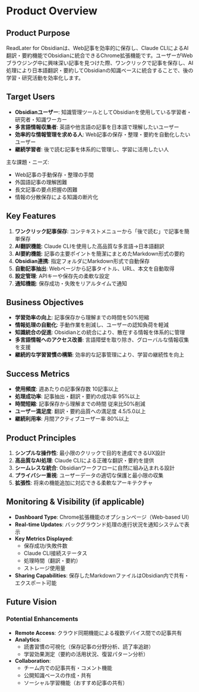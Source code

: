 # Product Overview

## Product Purpose
ReadLater for Obsidianは、Web記事を効率的に保存し、Claude CLIによるAI翻訳・要約機能でObsidianに統合できるChrome拡張機能です。ユーザーがWebブラウジング中に興味深い記事を見つけた際、ワンクリックで記事を保存し、AI処理により日本語翻訳・要約してObsidianの知識ベースに統合することで、後の学習・研究活動を効率化します。

## Target Users
- **Obsidianユーザー**: 知識管理ツールとしてObsidianを使用している学習者・研究者・知識ワーカー
- **多言語情報収集者**: 英語や他言語の記事を日本語で理解したいユーザー
- **効率的な情報管理を求める人**: Web記事の保存・整理・要約を自動化したいユーザー
- **継続学習者**: 後で読む記事を体系的に管理し、学習に活用したい人

主な課題・ニーズ:
- Web記事の手動保存・整理の手間
- 外国語記事の理解困難
- 長文記事の要点把握の困難
- 情報の分散保存による知識の断片化

## Key Features

1. **ワンクリック記事保存**: コンテキストメニューから「後で読む」で記事を簡単保存
2. **AI翻訳機能**: Claude CLIを使用した高品質な多言語→日本語翻訳
3. **AI要約機能**: 記事の主要ポイントを簡潔にまとめたMarkdown形式の要約
4. **Obsidian連携**: 指定フォルダにMarkdown形式で自動保存
5. **自動記事抽出**: Webページから記事タイトル、URL、本文を自動取得
6. **設定管理**: APIキーや保存先の柔軟な設定
7. **通知機能**: 保存成功・失敗をリアルタイムで通知

## Business Objectives

- **学習効率の向上**: 記事保存から理解までの時間を50%短縮
- **情報処理の自動化**: 手動作業を削減し、ユーザーの認知負荷を軽減
- **知識統合の促進**: Obsidianとの統合により、散在する情報を体系的に管理
- **多言語情報へのアクセス改善**: 言語障壁を取り除き、グローバルな情報収集を支援
- **継続的な学習習慣の構築**: 効率的な記事管理により、学習の継続性を向上

## Success Metrics

- **使用頻度**: 週あたりの記事保存数 10記事以上
- **処理成功率**: 記事抽出・翻訳・要約の成功率 95%以上  
- **時間短縮**: 記事保存から理解までの時間 従来比50%削減
- **ユーザー満足度**: 翻訳・要約品質への満足度 4.5/5.0以上
- **継続利用率**: 月間アクティブユーザー率 80%以上

## Product Principles

1. **シンプルな操作性**: 最小限のクリックで目的を達成できるUX設計
2. **高品質なAI処理**: Claude CLIによる正確な翻訳・要約を提供
3. **シームレスな統合**: Obsidianワークフローに自然に組み込まれる設計
4. **プライバシー重視**: ユーザーデータの適切な保護と最小限の収集
5. **拡張性**: 将来の機能追加に対応できる柔軟なアーキテクチャ

## Monitoring & Visibility (if applicable)

- **Dashboard Type**: Chrome拡張機能のオプションページ（Web-based UI）
- **Real-time Updates**: バックグラウンド処理の進行状況を通知システムで表示
- **Key Metrics Displayed**: 
  - 保存成功/失敗件数
  - Claude CLI接続ステータス
  - 処理時間（翻訳・要約）
  - ストレージ使用量
- **Sharing Capabilities**: 保存したMarkdownファイルはObsidian内で共有・エクスポート可能

## Future Vision

### Potential Enhancements
- **Remote Access**: クラウド同期機能による複数デバイス間での記事共有
- **Analytics**: 
  - 読書習慣の可視化（保存記事の分野分析、読了率追跡）
  - 学習効果測定（要約の活用状況、復習パターン分析）
- **Collaboration**: 
  - チーム内での記事共有・コメント機能
  - 公開知識ベースの作成・共有
  - ソーシャル学習機能（おすすめ記事の共有）